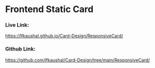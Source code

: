 # Frontend Static Card

### Live Link:

https://lfkaushal.github.io/Card-Design/ResponsiveCard/

### Github Link:

https://github.com/lfkaushal/Card-Design/tree/main/ResponsiveCard/
